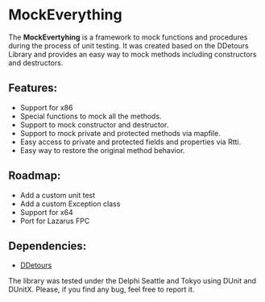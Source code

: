 # MockEverything
The **MockEvertyhing** is a framework to mock functions and procedures during the process of unit testing. It was created based on the DDetours Library
and provides an easy way to mock methods including constructors and destructors.


## Features: ##
* Support for x86
* Special functions to mock all the methods.
* Support to mock constructor and destructor.
* Support to mock private and protected methods via mapfile.
* Easy access to private and protected fields and properties via Rtti.
* Easy way to restore the original method behavior.

## Roadmap: ##

* Add a custom unit test
* Add a custom Exception class
* Support for x64
* Port for Lazarus FPC


## Dependencies: ##

* [DDetours](https://github.com/MahdiSafsafi/DDetours)

The library was tested under the Delphi Seattle and Tokyo using DUnit and DUnitX.
Please, if you find any bug, feel free to report it.
